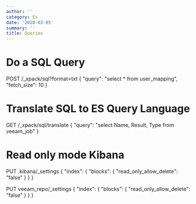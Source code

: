 ```yaml
---
author: ''
category: Es
date: '2020-03-05'
summary: ''
title: Queries
---
```

# Do a SQL Query
POST /_xpack/sql?format=txt
{
  "query": "select * from user_mapping",
  "fetch_size": 10
}

# Translate SQL to ES Query Language
GET /_xpack/sql/translate
{
  "query": "select Name, Result, Type from veeam_job"
}

# Read only mode Kibana
PUT .kibana/_settings
{
  "index": {
    "blocks": {
      "read_only_allow_delete": "false"
    }
  }
}

PUT veeam_repo/_settings
{
  "index": {
    "blocks": {
      "read_only_allow_delete": "false"
    }
  }
}
